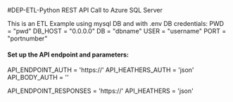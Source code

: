 #DEP-ETL-Python REST API Call to Azure SQL Server

This is an ETL Example using mysql DB and with .env DB credentials:
PWD = "pwd"
DB_HOST = "0.0.0.0"
DB = "dbname"
USER = "username"
PORT = "portnumber"

#### Set up the API endpoint and parameters:
API_ENDPOINT_AUTH = 'https://'
API_HEATHERS_AUTH = 'json'
API_BODY_AUTH = ''

API_ENDPOINT_RESPONSES = 'https://'
API_HEATHERS = 'json'